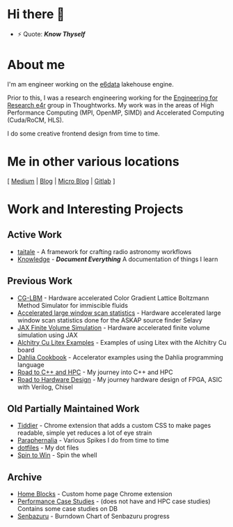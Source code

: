 # Hi there 👋

- ⚡ Quote: _**Know Thyself**_

# About me

I'm am engineer working on the [e6data](https://www.e6data.com/) lakehouse engine.

Prior to this, I was a research engineering working for the [Engineering for Research e4r](https://www.thoughtworks.com/en-in/clients/engineering-research) group in Thoughtworks. My work was in the areas of High Performance Computing (MPI, OpenMP, SIMD) and Accelerated Computing (Cuda/RoCM, HLS).

I do some creative frontend design from time to time.

# Me in other various locations
\[ [Medium](https://medium.com/@nimalan854) | [Blog](https://mark1626.github.io/blog/) | [Micro Blog](https://github.com/Mark1626/micro-blog) | [Gitlab](https://gitlab.com/nimalan-m) \]

<!-- [ctrl-c.club](https://ctrl-c.club/~mark1626)  -->

# Work and Interesting Projects

## Active Work

- [taitale](https://gitlab.com/taitale/taitale) - A framework for crafting radio astronomy workflows
- [Knowledge](https://mark1626.github.io/knowledge/) - _**Document Everything**_ A documentation of things I learn

## Previous Work

- [CG-LBM](https://github.com/dic-case-studies/cg-lbm) - Hardware accelerated Color Gradient Lattice Boltzmann Method Simulator for immiscible fluids
- [Accelerated large window scan statistics](https://gitlab.com/nimalan-m/sliding-array-math-casestudy/) - Hardware accelerated large window scan statistics done for the ASKAP source finder Selavy
- [JAX Finite Volume Simulation](https://github.com/Mark1626/finitevolume-jax) - Hardware accelerated finite volume simulation using JAX
- [Alchitry Cu Litex Examples](https://github.com/Mark1626/litex-alchitry-cu-examples/) - Examples of using Litex with the Alchitry Cu board
- [Dahlia Cookbook](https://github.com/Mark1626/dahlia-cookbook) - Accelerator examples using the Dahlia programming language
- [Road to C++ and HPC](https://github.com/Mark1626/road-to-plus-plus) - My journey into C++ and HPC
- [Road to Hardware Design](https://github.com/Mark1626/road-to-hardware-design) - My journey hardware design of FPGA, ASIC with Verilog, Chisel

## Old Partially Maintained Work

- [Tiddier](https://github.com/Mark1626/Tiddier) - Chrome extension that adds a custom CSS to make pages readable, simple yet reduces a lot of eye strain
- [Paraphernalia](https://github.com/Mark1626/Paraphernalia) - Various Spikes I do from time to time
- [dotfiles](https://github.com/Mark1626/dotfiles) - My dot files
- [Spin to Win](https://github.com/Mark1626/spin-to-win/pulls) - Spin the whell

## Archive

- [Home Blocks](https://github.com/Mark1626/home-blocks) - Custom home page Chrome extension
- [Performance Case Studies](https://github.com/Mark1626/performance-case-studies) - (does not have and HPC case studies) Contains some case studies on DB
- [Senbazuru](https://github.com/Mark1626/senbazuru) - Burndown Chart of Senbazuru progress
